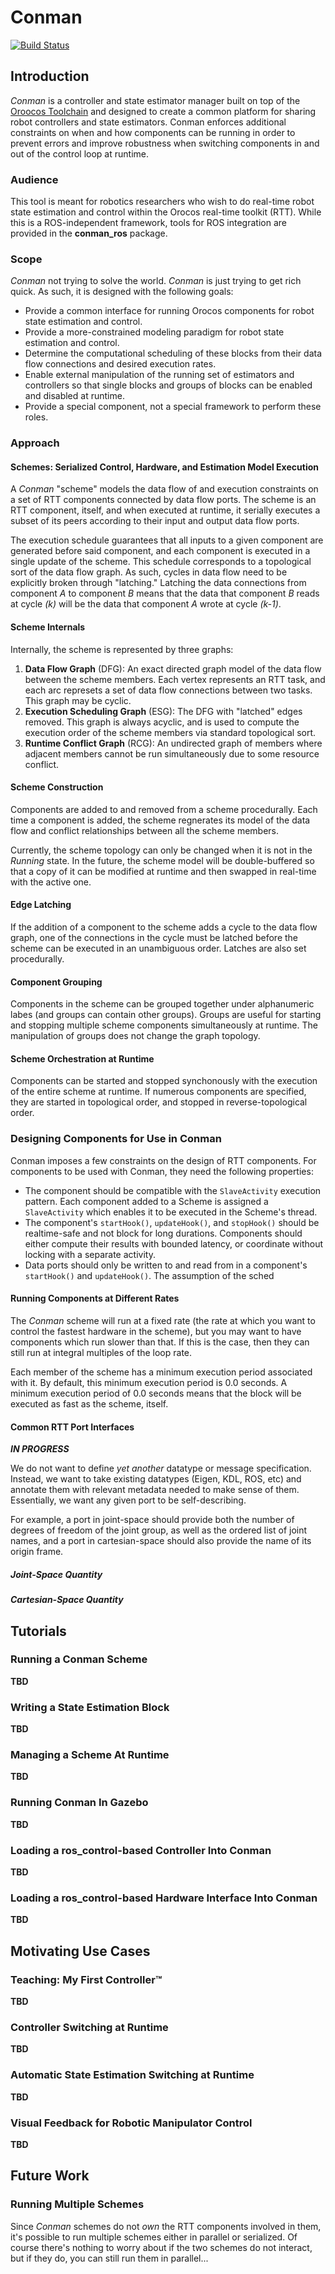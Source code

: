 Conman
======

[![Build Status](https://travis-ci.org/jbohren/conman.png?branch=master)](https://travis-ci.org/jbohren/conman)

## Introduction

*Conman* is a controller and state estimator manager built on top of the
[Oroocos Toolchain](http://www.orocos.org) and designed to create a common
platform for sharing robot controllers and state estimators. Conman enforces
additional constraints on when and how components can be running in order to
prevent errors and improve robustness when switching components in and out
of the control loop at runtime.

### Audience

This tool is meant for robotics researchers who wish to do real-time robot
state estimation and control within the Orocos real-time toolkit (RTT). While
this is a ROS-independent framework, tools for ROS integration are provided in
the **conman_ros** package. 

### Scope

*Conman* not trying to solve the world. *Conman* is just trying to get rich
quick. As such, it is designed with the following goals:

* Provide a common interface for running Orocos components for robot state
  estimation and control.
* Provide a more-constrained modeling paradigm for robot state estimation and
  control.
* Determine the computational scheduling of these blocks from their data flow
  connections and desired execution rates.
* Enable external manipulation of the running set of estimators and controllers
  so that single blocks and groups of blocks can be enabled and disabled at
  runtime.
* Provide a special component, not a special framework to perform these roles.

### Approach

#### Schemes: Serialized Control, Hardware, and Estimation Model Execution 

A *Conman* "scheme" models the data flow of and execution constraints on a set
of RTT components connected by data flow ports. The scheme is an RTT component,
itself, and when executed at runtime, it serially executes a subset of its peers
according to their input and output data flow ports. 

The execution schedule guarantees that all inputs to a given component are
generated before said component, and each component is executed in a single
update of the scheme. This schedule corresponds to a topological sort of the
data flow graph. As such, cycles in data flow need to be explicitly broken
through "latching." Latching the data connections from component *A* to
component *B* means that the data that component *B* reads at cycle *(k)* will
be the data that component *A* wrote at cycle *(k-1)*.

#### Scheme Internals

Internally, the scheme is represented by three graphs:

1. **Data Flow Graph** (DFG): An exact directed graph model of the data flow
   between the scheme members. Each vertex represents an RTT task, and each
   arc represets a set of data flow connections between two tasks.
   This graph may be cyclic.
2. **Execution Scheduling Graph** (ESG): The DFG with "latched" edges removed.
   This graph is always acyclic, and is used to compute the execution order of
   the scheme members via standard topological sort.
3. **Runtime Conflict Graph** (RCG): An undirected graph of members where
   adjacent members cannot be run simultaneously due to some resource conflict.

#### Scheme Construction

Components are added to and removed from a scheme procedurally. Each time a
component is added, the scheme regnerates its model of the data flow and
conflict relationships between all the scheme members.

Currently, the scheme topology can only be changed when it is not in the *Running*
state. In the future, the scheme model will be double-buffered so that a copy of
it can be modified at runtime and then swapped in real-time with the active one.

#### Edge Latching

If the addition of a component to the scheme adds a cycle to the data flow
graph, one of the connections in the cycle must be latched before the scheme can
be executed in an unambiguous order. Latches are also set procedurally.

#### Component Grouping

Components in the scheme can be grouped together under alphanumeric labes (and
groups can contain other groups). Groups are useful for starting and stopping
multiple scheme components simultaneously at runtime. The manipulation of groups
does not change the graph topology.

#### Scheme Orchestration at Runtime

Components can be started and stopped synchonously with the execution of the
entire scheme at runtime. If numerous components are specified, they are started
in topological order, and stopped in reverse-topological order.

### Designing Components for Use in Conman

Conman imposes a few constraints on the design of RTT components. For components
to be used with Conman, they need the following properties:

* The component should be compatible with the `SlaveActivity` execution pattern.
  Each component added to a Scheme is assigned a `SlaveActivity` which enables
  it to be executed in the Scheme's thread.
* The component's `startHook()`, `updateHook()`, and `stopHook()` should be
  realtime-safe and not block for long durations. Components should either
  compute their results with bounded latency, or coordinate without locking with
  a separate activity. 
* Data ports should only be written to and read from in a component's
  `startHook()` and `updateHook()`. The assumption of the sched

#### Running Components at Different Rates

The *Conman* scheme will run at a fixed rate (the rate at which you want to
control the fastest hardware in the scheme), but you may want to have components
which run slower than that. If this is the case, then they can still run at
integral multiples of the loop rate.

Each member of the scheme has a minimum execution period associated with it. By
default, this minimum execution period is 0.0 seconds. A minimum execution
period of 0.0 seconds means that the block will be executed as fast as the
scheme, itself.

#### Common RTT Port Interfaces

***IN PROGRESS***

We do not want to define _yet another_ datatype or message specification.
Instead, we want to take existing datatypes (Eigen, KDL, ROS, etc) and annotate
them with relevant metadata needed to make sense of them. Essentially, we want
any given port to be self-describing. 

For example, a port in joint-space should provide both the number of degrees of
freedom of the joint group, as well as the ordered list of joint names, and a
port in cartesian-space should also provide the name of its origin frame.

##### Joint-Space Quantity
##### Cartesian-Space Quantity

## Tutorials 

### Running a Conman Scheme

**TBD**

### Writing a State Estimation Block

**TBD**

### Managing a Scheme At Runtime

**TBD**

### Running Conman In Gazebo

**TBD**

### Loading a ros\_control-based Controller Into Conman

**TBD**

### Loading a ros\_control-based Hardware Interface Into Conman

**TBD**

## Motivating Use Cases

### Teaching: My First Controller™ ###

**TBD**

### Controller Switching at Runtime

**TBD**

### Automatic State Estimation Switching at Runtime

**TBD**

### Visual Feedback for Robotic Manipulator Control

**TBD**

## Future Work

### Running Multiple Schemes

Since *Conman* schemes do not _own_ the RTT components involved
in them, it's possible to run multiple schemes either in parallel or serialized.
Of course there's nothing to worry about if the two schemes do not interact, but
if they do, you can still run them in parallel...


